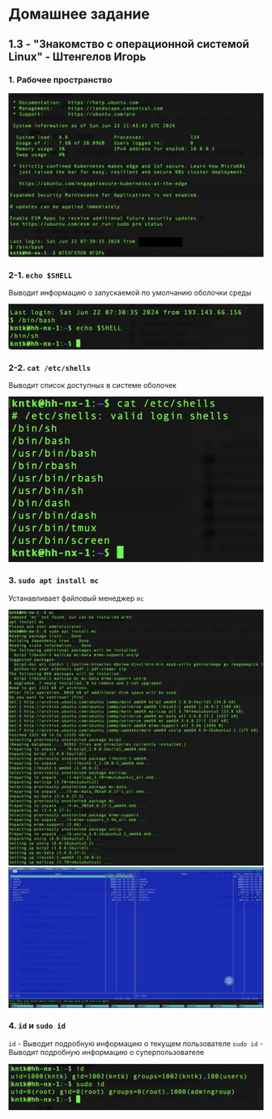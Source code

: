 # Домашнее задание

## 1.3 - "Знакомство с операционной системой Linux" - Штенгелов Игорь

### 1. Рабочее пространство

<img src="desktop.png" alt="Рабочее пространство">

### 2-1. `echo $SHELL`
Выводит информацию о запускаемой по умолчанию оболочки среды

<img src="echo_shell.png" alt="Оболочка среды">

### 2-2. `cat /etc/shells`
Выводит список доступных в системе оболочек

<img src="cat_shells.png" alt="Доступные оболочки среды">

### 3. `sudo apt install mc`
Устанавливает файловый менеджер `mc`

<img src="apt_install_mc.png" alt="Установка MC">

<img src="mc.png" alt="Midnight Commander">

### 4. `id` и `sudo id`
`id` - Выводит подробную информацию о текущем пользователе
`sudo id` - Выводит подробную информацию о суперпользователе

<img src="id_sudo_id.png" alt="Информация о пользователе и суперпользователе">
